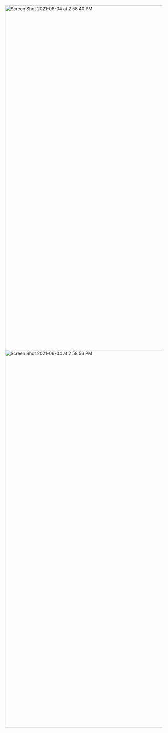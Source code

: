 <img width="1103" alt="Screen Shot 2021-06-04 at 2 58 40 PM" src="https://user-images.githubusercontent.com/72880293/120866775-73bb4480-c545-11eb-91e7-578bb646565d.png">
<img width="1206" alt="Screen Shot 2021-06-04 at 2 58 56 PM" src="https://user-images.githubusercontent.com/72880293/120866780-761d9e80-c545-11eb-9344-d10afb7d606e.png">
